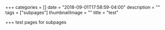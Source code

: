 +++
categories = []
date = "2018-09-01T17:58:59-04:00"
description = ""
tags = ["subpages"]
thumbnailImage = ""
title = "test"

+++
test pages for subpages